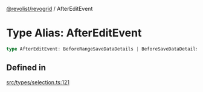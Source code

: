[@revolist/revogrid](README.md) / AfterEditEvent

# Type Alias: AfterEditEvent

```ts
type AfterEditEvent: BeforeRangeSaveDataDetails | BeforeSaveDataDetails;
```

## Defined in

[src/types/selection.ts:121](https://github.com/revolist/revogrid/blob/93797f94eaa9e63cf9af5b06a562d49fdbb8dcd2/src/types/selection.ts#L121)

